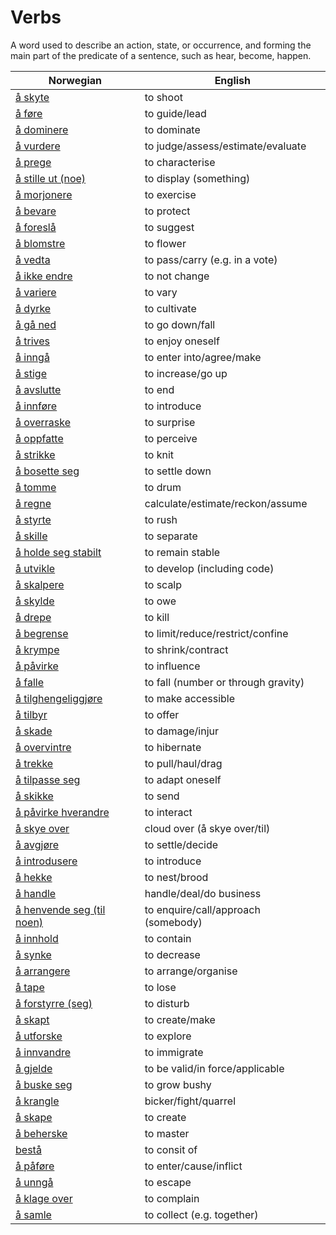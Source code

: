 # Verbs

A word used to describe an action, state, or occurrence, and forming the main part of the predicate of a sentence, such as hear, become, happen.

| Norwegian | English |
| --- | --- |
| [å skyte](https://www.ordnett.no/search?language=no&phrase=å%20skyte) | to shoot |
| [å føre](https://www.ordnett.no/search?language=no&phrase=å%20føre) | to guide/lead |
| [å dominere](https://www.ordnett.no/search?language=no&phrase=å%20dominere) | to dominate |
| [å vurdere](https://www.ordnett.no/search?language=no&phrase=å%20vurdere) | to judge/assess/estimate/evaluate |
| [å prege](https://www.ordnett.no/search?language=no&phrase=å%20prege) | to characterise |
| [å stille ut (noe)](https://www.ordnett.no/search?language=no&phrase=å%20stille%20ut%20(noe)) | to display (something) |
| [å morjonere](https://www.ordnett.no/search?language=no&phrase=å%20morjonere) | to exercise |
| [å bevare](https://www.ordnett.no/search?language=no&phrase=å%20bevare) | to protect |
| [å foreslå](https://www.ordnett.no/search?language=no&phrase=å%20foreslå) | to suggest |
| [å blomstre](https://www.ordnett.no/search?language=no&phrase=å%20blomstre) | to flower |
| [å vedta](https://www.ordnett.no/search?language=no&phrase=å%20vedta) | to pass/carry (e.g. in a vote) |
| [å ikke endre](https://www.ordnett.no/search?language=no&phrase=å%20ikke%20endre) | to not change |
| [å variere](https://www.ordnett.no/search?language=no&phrase=å%20variere) | to vary |
| [å dyrke](https://www.ordnett.no/search?language=no&phrase=å%20dyrke) | to cultivate |
| [å gå ned](https://www.ordnett.no/search?language=no&phrase=å%20gå%20ned) | to go down/fall |
| [å trives](https://www.ordnett.no/search?language=no&phrase=å%20trives) | to enjoy oneself |
| [å inngå](https://www.ordnett.no/search?language=no&phrase=å%20inngå) | to enter into/agree/make |
| [å stige](https://www.ordnett.no/search?language=no&phrase=å%20stige) | to increase/go up |
| [å avslutte](https://www.ordnett.no/search?language=no&phrase=å%20avslutte) | to end |
| [å innføre](https://www.ordnett.no/search?language=no&phrase=å%20innføre) | to introduce |
| [å overraske](https://www.ordnett.no/search?language=no&phrase=å%20overraske) | to surprise |
| [å oppfatte](https://www.ordnett.no/search?language=no&phrase=å%20oppfatte) | to perceive |
| [å strikke](https://www.ordnett.no/search?language=no&phrase=å%20strikke) | to knit |
| [å bosette seg](https://www.ordnett.no/search?language=no&phrase=å%20bosette%20seg) | to settle down |
| [å tomme](https://www.ordnett.no/search?language=no&phrase=å%20tomme) | to drum |
| [å regne](https://www.ordnett.no/search?language=no&phrase=å%20regne) | calculate/estimate/reckon/assume |
| [å styrte](https://www.ordnett.no/search?language=no&phrase=å%20styrte) | to rush |
| [å skille](https://www.ordnett.no/search?language=no&phrase=å%20skille) | to separate |
| [å holde seg stabilt](https://www.ordnett.no/search?language=no&phrase=å%20holde%20seg%20stabilt) | to remain stable |
| [å utvikle](https://www.ordnett.no/search?language=no&phrase=å%20utvikle) | to develop (including code) |
| [å skalpere](https://www.ordnett.no/search?language=no&phrase=å%20skalpere) | to scalp |
| [å skylde](https://www.ordnett.no/search?language=no&phrase=å%20skylde) | to owe |
| [å drepe](https://www.ordnett.no/search?language=no&phrase=å%20drepe) | to kill |
| [å begrense](https://www.ordnett.no/search?language=no&phrase=å%20begrense) | to limit/reduce/restrict/confine |
| [å krympe](https://www.ordnett.no/search?language=no&phrase=å%20krympe) | to shrink/contract |
| [å påvirke](https://www.ordnett.no/search?language=no&phrase=å%20påvirke) | to influence |
| [å falle](https://www.ordnett.no/search?language=no&phrase=å%20falle) | to fall (number or through gravity) |
| [å tilghengeliggjøre](https://www.ordnett.no/search?language=no&phrase=å%20tilghengeliggjøre) | to make accessible |
| [å tilbyr](https://www.ordnett.no/search?language=no&phrase=å%20tilbyr) | to offer |
| [å skade](https://www.ordnett.no/search?language=no&phrase=å%20skade) | to damage/injur |
| [å overvintre](https://www.ordnett.no/search?language=no&phrase=å%20overvintre) | to hibernate |
| [å trekke](https://www.ordnett.no/search?language=no&phrase=å%20trekke) | to pull/haul/drag |
| [å tilpasse seg](https://www.ordnett.no/search?language=no&phrase=å%20tilpasse%20seg) | to adapt oneself |
| [å skikke](https://www.ordnett.no/search?language=no&phrase=å%20skikke) | to send |
| [å påvirke hverandre](https://www.ordnett.no/search?language=no&phrase=å%20påvirke%20hverandre) | to interact |
| [å skye over](https://www.ordnett.no/search?language=no&phrase=å%20skye%20over) | cloud over (å skye over/til) |
| [å avgjøre](https://www.ordnett.no/search?language=no&phrase=å%20avgjøre) | to settle/decide |
| [å introdusere](https://www.ordnett.no/search?language=no&phrase=å%20introdusere) | to introduce |
| [å hekke](https://www.ordnett.no/search?language=no&phrase=å%20hekke) | to nest/brood |
| [å handle](https://www.ordnett.no/search?language=no&phrase=å%20handle) | handle/deal/do business |
| [å henvende seg (til noen)](https://www.ordnett.no/search?language=no&phrase=å%20henvende%20seg%20(til%20noen)) | to enquire/call/approach (somebody) |
| [å innhold](https://www.ordnett.no/search?language=no&phrase=å%20innhold) | to contain |
| [å synke](https://www.ordnett.no/search?language=no&phrase=å%20synke) | to decrease |
| [å arrangere](https://www.ordnett.no/search?language=no&phrase=å%20arrangere) | to arrange/organise |
| [å tape](https://www.ordnett.no/search?language=no&phrase=å%20tape) | to lose |
| [å forstyrre (seg)](https://www.ordnett.no/search?language=no&phrase=å%20forstyrre%20(seg)) | to disturb |
| [å skapt](https://www.ordnett.no/search?language=no&phrase=å%20skapt) | to create/make |
| [å utforske](https://www.ordnett.no/search?language=no&phrase=å%20utforske) | to explore |
| [å innvandre](https://www.ordnett.no/search?language=no&phrase=å%20innvandre) | to immigrate |
| [å gjelde](https://www.ordnett.no/search?language=no&phrase=å%20gjelde) | to be valid/in force/applicable |
| [å buske seg](https://www.ordnett.no/search?language=no&phrase=å%20buske%20seg) | to grow bushy |
| [å krangle](https://www.ordnett.no/search?language=no&phrase=å%20krangle) | bicker/fight/quarrel |
| [å skape](https://www.ordnett.no/search?language=no&phrase=å%20skape) | to create |
| [å beherske](https://www.ordnett.no/search?language=no&phrase=å%20beherske) | to master |
| [bestå](https://www.ordnett.no/search?language=no&phrase=bestå) | to consit of |
| [å påføre](https://www.ordnett.no/search?language=no&phrase=å%20påføre) | to enter/cause/inflict |
| [å unngå](https://www.ordnett.no/search?language=no&phrase=å%20unngå) | to escape |
| [å klage over](https://www.ordnett.no/search?language=no&phrase=å%20klage%20over) | to complain |
| [å samle](https://www.ordnett.no/search?language=no&phrase=å%20samle) | to collect (e.g. together) |

